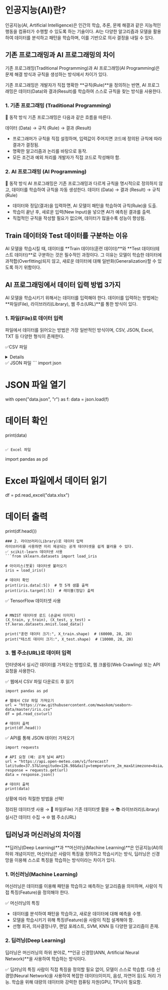 # 인공지능(AI)란?
인공지능(AI, Artificial Intelligence)은 인간의 학습, 추론, 문제 해결과 같은 지능적인 행동을 컴퓨터가 수행할 수 있도록 하는 기술이다. AI는 다양한 알고리즘과 모델을 활용하여 데이터를 분석하고 패턴을 학습하며, 이를 기반으로 의사 결정을 내릴 수 있다.

## 기존 프로그래밍과 AI 프로그래밍의 차이
기존 프로그래밍(Traditional Programming)과 AI 프로그래밍(AI Programming)은 문제 해결 방식과 규칙을 생성하는 방식에서 차이가 있다.

기존 프로그래밍은 개발자가 직접 명확한 **규칙(Rule)**을 정의하는 반면,
AI 프로그래밍은 데이터(Data)와 결과(Result)를 학습하여 스스로 규칙을 찾는 방식을 사용한다.

### 1. 기존 프로그래밍 (Traditional Programming)
🔹 동작 방식
기존 프로그래밍은 다음과 같은 흐름을 따른다.

데이터 (Data) → 규칙 (Rule) → 결과 (Result)

- 프로그래머가 규칙을 직접 설정하며, 입력값이 주어지면 코드에 정의된 규칙에 따라 결과가 결정됨.
- 명확한 알고리즘과 논리를 바탕으로 동작.
- 모든 조건과 예외 처리를 개발자가 직접 코드로 작성해야 함.

### 2. AI 프로그래밍 (AI Programming)
🔹 동작 방식
AI 프로그래밍은 기존 프로그래밍과 다르게 규칙을 명시적으로 정의하지 않고, 데이터를 학습하여 규칙을 자동 생성한다.
데이터 (Data) → 결과 (Result) → 규칙 (Rule)

- 데이터와 정답(결과)을 입력하면, AI 모델이 패턴을 학습하여 규칙(Rule)을 도출.
- 학습이 끝난 후, 새로운 입력(New Input)을 넣으면 AI가 예측된 결과를 출력.
- 직접적인 규칙을 작성할 필요가 없으며, 데이터가 많을수록 성능이 향상됨.

## Train 데이터와 Test 데이터를 구분하는 이유
AI 모델을 학습시킬 때, 데이터를 **Train 데이터(훈련 데이터)**와 **Test 데이터(테스트 데이터)**로 구분하는 것은 필수적인 과정이다.
그 이유는 모델이 학습한 데이터에 과적합(Overfitting)되지 않고, 새로운 데이터에 대해 일반화(Generalization)할 수 있도록 하기 위함이다.

## AI 프로그래밍에서 데이터 입력 방법 3가지
AI 모델을 학습시키기 위해서는 데이터를 입력해야 한다.
데이터를 입력하는 방법에는 **파일(File), 라이브러리(Library), 웹 주소(URL)**를 통한 방식이 있다.

### 1. 파일(File)로 데이터 입력
파일에서 데이터를 읽어오는 방법은 가장 일반적인 방식이며, CSV, JSON, Excel, TXT 등 다양한 형식이 존재한다.

✅CSV 파일
<details>
    
```
import pandas as pd

# CSV 파일에서 데이터 읽기
df = pd.read_csv("data.csv")

# 데이터 출력
print(df.head())
```
</details>
✅ JSON 파일
```
import json

# JSON 파일 열기
with open("data.json", "r") as f:
    data = json.load(f)

# 데이터 확인
print(data)
```

✅ Excel 파일
```
import pandas as pd

# Excel 파일에서 데이터 읽기
df = pd.read_excel("data.xlsx")

# 데이터 출력
print(df.head())
```
### 2. 라이브러리(Library)로 데이터 입력
라이브러리를 사용하면 미리 제공되는 공개 데이터셋을 쉽게 불러올 수 있다.
✅ scikit-learn 데이터셋 사용
```from sklearn.datasets import load_iris

# 아이리스(붓꽃) 데이터셋 불러오기
iris = load_iris()

# 데이터 확인
print(iris.data[:5])  # 첫 5개 샘플 출력
print(iris.target[:5])  # 레이블(정답) 출력
```

✅ TensorFlow 데이터셋 사용
```import tensorflow as tf

# MNIST 데이터셋 로드 (손글씨 이미지)
(X_train, y_train), (X_test, y_test) = tf.keras.datasets.mnist.load_data()

print("훈련 데이터 크기:", X_train.shape)  # (60000, 28, 28)
print("테스트 데이터 크기:", X_test.shape)  # (10000, 28, 28)
```

### 3. 웹 주소(URL)로 데이터 입력
인터넷에서 실시간 데이터를 가져오는 방법으로, 웹 크롤링(Web Crawling) 또는 API 요청을 사용한다.

✅ 웹에서 CSV 파일 다운로드 후 읽기
```
import pandas as pd

# 웹에서 CSV 파일 가져오기
url = "https://raw.githubusercontent.com/mwaskom/seaborn-data/master/iris.csv"
df = pd.read_csv(url)

# 데이터 출력
print(df.head())
```

✅ API를 통해 JSON 데이터 가져오기
```
import requests

# API 요청 (예: 공개 날씨 API)
url = "https://api.open-meteo.com/v1/forecast?latitude=37.57&longitude=126.98&daily=temperature_2m_max&timezone=Asia/Seoul"
response = requests.get(url)
data = response.json()

# 데이터 출력
print(data)
```

상황에 따라 적절한 방법을 선택!

정리된 데이터셋 사용 → 📂 파일(File)
기존 데이터셋 활용 → 📚 라이브러리(Library)
실시간 데이터 수집 → 🌐 웹 주소(URL)

## 딥러닝과 머신러닝의 차이점
**딥러닝(Deep Learning)**과 **머신러닝(Machine Learning)**은 인공지능(AI)의 하위 개념이지만,
머신러닝은 사람이 특징을 정의하고 학습시키는 방식, 딥러닝은 신경망을 이용해 스스로 특징을 학습하는 방식이라는 차이가 있다.

### 1. 머신러닝(Machine Learning)
머신러닝은 데이터를 이용해 패턴을 학습하고 예측하는 알고리즘을 의미하며, 사람이 직접 특징(Feature)을 정의해야 한다.

✅ 머신러닝의 특징
- 데이터를 분석하여 패턴을 학습하고, 새로운 데이터에 대해 예측을 수행.
- 모델을 학습시키기 위해 특징(Feature)을 사람이 직접 설계해야 함.
- 선형 회귀, 의사결정나무, 랜덤 포레스트, SVM, KNN 등 다양한 알고리즘이 존재.

### 2. 딥러닝(Deep Learning)
딥러닝은 머신러닝의 하위 분야로, **인공 신경망(ANN, Artificial Neural Network)**을 사용하여 학습하는 방식이다.

✅ 딥러닝의 특징
사람이 직접 특징을 정의할 필요 없이, 모델이 스스로 학습함.
다층 신경망(Neural Network)을 사용하여 복잡한 데이터(이미지, 음성, 자연어 등)도 처리 가능.
학습을 위해 대량의 데이터와 강력한 컴퓨팅 자원(GPU, TPU)이 필요함.
